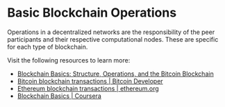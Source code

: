 # Basic Blockchain Operations

Operations in a decentralized networks are the responsibility of the peer participants and their respective computational nodes. These are specific for each type of blockchain.

Visit the following resources to learn more:

- [Blockchain Basics: Structure, Operations, and the Bitcoin Blockchain](https://www.mlq.ai/blockchain-basics/)
- [Bitcoin blockchain transactions | Bitcoin Developer](https://developer.bitcoin.org/reference/transactions.html)
- [Ethereum blockchain transactions | ethereum.org](https://ethereum.org/en/developers/docs/transactions/)
- [Blockchain Basics | Coursera](https://www.coursera.org/lecture/blockchain-basics/basic-operations-OxILB)
